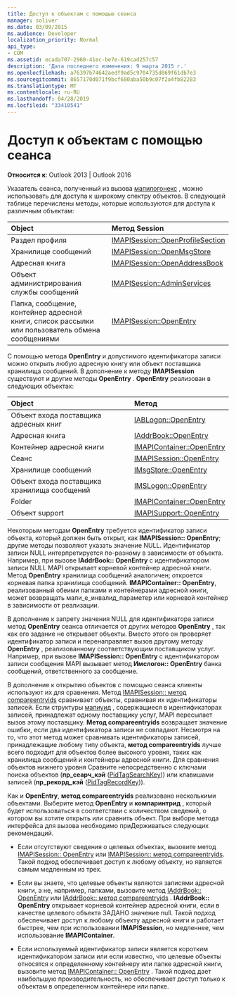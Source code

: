 ```yaml
---
title: Доступ к объектам с помощью сеанса
manager: soliver
ms.date: 03/09/2015
ms.audience: Developer
localization_priority: Normal
api_type:
- COM
ms.assetid: ecada707-2960-41ec-be7e-619cad257c57
description: 'Дата последнего изменения: 9 марта 2015 г.'
ms.openlocfilehash: a76397b74642aedf9ad5c9704735d869f61db7e3
ms.sourcegitcommit: 8657170d071f9bcf680aba50b9c07f2a4fb82283
ms.translationtype: MT
ms.contentlocale: ru-RU
ms.lasthandoff: 04/28/2019
ms.locfileid: "33410541"
---
```

# <a name="accessing-objects-by-using-the-session"></a>Доступ к объектам с помощью сеанса

  
  
**Относится к**: Outlook 2013 | Outlook 2016 
  
Указатель сеанса, полученный из вызова [мапилогонекс](mapilogonex.md) , можно использовать для доступа к широкому спектру объектов. В следующей таблице перечислены методы, которые используются для доступа к различным объектам: 
  
|**Object**|**Метод Session**|
|:-----|:-----|
|Раздел профиля  <br/> |[IMAPISession::OpenProfileSection](imapisession-openprofilesection.md) <br/> |
|Хранилище сообщений  <br/> |[IMAPISession::OpenMsgStore](imapisession-openmsgstore.md) <br/> |
|Адресная книга  <br/> |[IMAPISession::OpenAddressBook](imapisession-openaddressbook.md) <br/> |
|Объект администрирования службы сообщений  <br/> |[IMAPISession::AdminServices](imapisession-adminservices.md) <br/> |
|Папка, сообщение, контейнер адресной книги, список рассылки или пользователь обмена сообщениями  <br/> |[IMAPISession::OpenEntry](imapisession-openentry.md) <br/> |
   
С помощью метода **OpenEntry** и допустимого идентификатора записи можно открыть любую адресную книгу или объект поставщика хранилища сообщений. В дополнение к методу **IMAPISession** существуют и другие методы **OpenEntry** . **OpenEntry** реализован в следующих объектах: 
  
|**Object**|**Метод**|
|:-----|:-----|
|Объект входа поставщика адресных книг  <br/> |[IABLogon::OpenEntry](iablogon-openentry.md) <br/> |
|Адресная книга  <br/> |[IAddrBook::OpenEntry](iaddrbook-openentry.md) <br/> |
|Контейнер адресной книги  <br/> |[IMAPIContainer::OpenEntry](imapicontainer-openentry.md) <br/> |
|Сеанс  <br/> |[IMAPISession::OpenEntry](imapisession-openentry.md) <br/> |
|Хранилище сообщений  <br/> |[IMsgStore::OpenEntry](imsgstore-openentry.md) <br/> |
|Объект входа поставщика хранилища сообщений  <br/> |[IMSLogon::OpenEntry](imslogon-openentry.md) <br/> |
|Folder  <br/> |[IMAPIContainer::OpenEntry](imapicontainer-openentry.md) <br/> |
|Объект support  <br/> |[IMAPISupport::OpenEntry](imapisupport-openentry.md) <br/> |
   
Некоторым методам **OpenEntry** требуется идентификатор записи объекта, который должен быть открыт, как **IMAPISession:: OpenEntry**; другие методы позволяют указать значение NULL. Идентификатор записи NULL интерпретируется по-разному в зависимости от объекта. Например, при вызове **IAddrBook:: OpenEntry** с идентификатором записи NULL MAPI открывает корневой контейнер адресной книги. Метод **OpenEntry** хранилища сообщений аналогичен; откроется корневая папка хранилища сообщений. **IMAPIContainer:: OpenEntry**, реализованный обеими папками и контейнерами адресной книги, может возвращать мапи_е_инвалид_параметер или корневой контейнер в зависимости от реализации. 
  
В дополнение к запрету значения NULL для идентификатора записи метод **OpenEntry** сеанса отличается от других методов **OpenEntry** , так как его задание не открывает объекты. Вместо этого он проверяет идентификатор записи и перенаправляет вызов другому методу **OpenEntry** , реализованному соответствующим поставщиком услуг. Например, при вызове **IMAPISession:: OpenEntry** с идентификатором записи сообщения MAPI вызывает метод **Имслогон:: OpenEntry** банка сообщений, ответственного за сообщение. 
  
В дополнение к открытию объектов с помощью сеанса клиенты используют их для сравнения. Метод [IMAPISession:: метод compareentryids](imapisession-compareentryids.md) сравнивает объекты, сравнивая их идентификаторы записей. Если структуры [мапиуид](mapiuid.md) , содержащиеся в идентификаторах записей, принадлежат одному поставщику услуг, MAPI пересылает вызов этому поставщику. **Метод compareentryids** возвращает значение ошибки, если два идентификатора записи не совпадают. Несмотря на то, что этот метод может сравнивать идентификаторы записей, принадлежащие любому типу объекта, **метод compareentryids** лучше всего подходит для объектов более высокого уровня, таких как хранилища сообщений и контейнеры адресной книги. Для сравнения объектов нижнего уровня Сравните непосредственно с ключами поиска объектов (**пр_сеарч_кэй** ([PidTagSearchKey](pidtagsearchkey-canonical-property.md))) или клавишами записей (**пр_рекорд_кэй** ([PidTagRecordKey](pidtagrecordkey-canonical-property.md))). 
  
Как и **OpenEntry**, **метод compareentryids** реализовано несколькими объектами. Выберите метод **OpenEntry** и **компаринтрид** , который будет использоваться в соответствии с количеством сведений, о котором вы хотите открыть или сравнить объект. При выборе метода интерфейса для вызова необходимо приДерживаться следующих рекомендаций. 
  
- Если отсутствуют сведения о целевых объектах, вызовите метод [IMAPISession:: OpenEntry](imapisession-openentry.md) или [IMAPISession:: метод compareentryids](imapisession-compareentryids.md). Такой подход обеспечивает доступ к любому объекту, но является самым медленным из трех.
    
- Если вы знаете, что целевые объекты являются записями адресной книги, а не, например, папками, вызовите метод [IAddrBook:: OpenEntry](iaddrbook-openentry.md) или [IAddrBook:: метод compareentryids](iaddrbook-compareentryids.md) . **IAddrBook:: OpenEntry** открывает корневой контейнер адресной книги, если в качестве целевого объекта ЗАДАНО значение null. Такой подход обеспечивает доступ к любому объекту адресной книги и работает быстрее, чем при использовании **IMAPISession**, но медленнее, чем использование **IMAPIContainer**.
    
- Если используемый идентификатор записи является коротким идентификатором записи или если известно, что целевые объекты относятся к определенному контейнеру или папке адресной книги, вызовите метод [IMAPIContainer:: OpenEntry](imapicontainer-openentry.md) . Такой подход дает наибольшую производительность, но обеспечивает доступ только к объектам в определенном контейнере или папке. 
    

